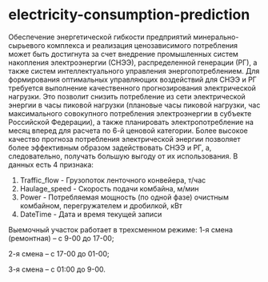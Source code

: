 # electricity-consumption-prediction
Обеспечение энергетической гибкости предприятий минерально-сырьевого 
комплекса и реализация ценозависимого потребления может быть достигнута за счет 
внедрение промышленных систем накопления электроэнергии (СНЭЭ), распределенной 
генерации (РГ), а также систем интеллектуального управления энергопотреблением. 
Для формирования оптимальных управляющих воздействий для СНЭЭ и РГ 
требуется выполнение качественного прогнозирования электрической нагрузки. Это 
позволит снизить потребление из сети электрической энергии в часы пиковой нагрузки 
(плановые часы пиковой нагрузки, час максимального совокупного потребления 
электроэнергии в субъекте Российской Федерации), а также планировать 
электропотребление на месяц вперед для расчета по 6-й ценовой категории. Более высокое 
качество прогноза потребления электрической энергии позволяет более эффективным 
образом задействовать СНЭЭ и РГ, а, следовательно, получать большую выгоду от их 
использования.
В данных есть 4 признака:
1) Traffic_flow - Грузопоток ленточного конвейера, т/час
2) Haulage_speed - Скорость подачи комбайна, м/мин
3) Power - Потребляемая мощность (по одной фазе) очистным комбайном, перегружателем и дробилкой, кВт
4) DateTime - Дата и время текущей записи

Выемочный участок работает в трехсменном режиме: 
1-я смена (ремонтная) – с 9-00 до 17-00; 

2-я смена – с 17-00 до 01-00; 

3-я смена – с 01:00 до 9-00.
